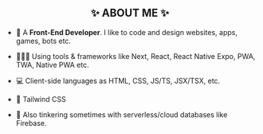 
<h2 align="center">✨ ABOUT ME ✨</h2>

- 🐧 A **Front-End Developer**. I like to code and design websites, apps, games, bots etc.
  
- 👨🏻‍💻 Using tools & frameworks like Next, React, React Native Expo, PWA, TWA, Native PWA etc.
  
- 💻 Client-side languages as HTML, CSS, JS/TS, JSX/TSX, etc.
  
- 💚 Tailwind CSS

- 💾 Also tinkering sometimes with serverless/cloud databases like Firebase.
